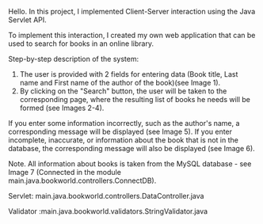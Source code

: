 Hello.
In this project, I implemented Client-Server interaction using the Java Servlet API.

To implement this interaction, I created my own web application that can be used to search for books in an online library.

Step-by-step description of the system:
1. The user is provided with 2 fields for entering data (Book title, Last name and First name of the author of the book)(see Image 1).
2. By clicking on the "Search" button, the user will be taken to the corresponding page, where the resulting list of books he needs will be formed (see Images 2-4).

If you enter some information incorrectly, such as the author's name, a corresponding message will be displayed (see Image 5).
If you enter incomplete, inaccurate, or information about the book that is not in the database, the corresponding message will also be displayed (see Image 6).

Note.
All information about books is taken from the MySQL database - see Image 7 (Connected in the module main.java.bookworld.controllers.ConnectDB).

Servlet: main.java.bookworld.controllers.DataController.java

Validator :main.java.bookworld.validators.StringValidator.java
